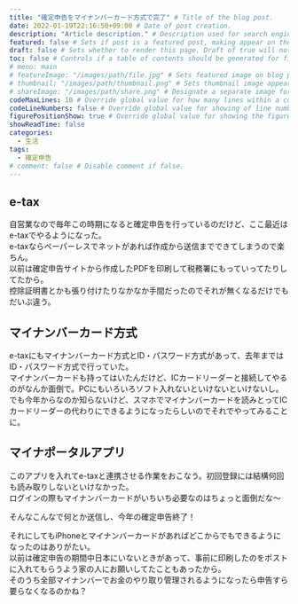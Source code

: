 ```yaml
---
title: "確定申告をマイナンバーカード方式で完了" # Title of the blog post.
date: 2022-01-19T22:16:50+09:00 # Date of post creation.
description: "Article description." # Description used for search engine.
featured: false # Sets if post is a featured post, making appear on the home page side bar.
draft: false # Sets whether to render this page. Draft of true will not be rendered.
toc: false # Controls if a table of contents should be generated for first-level links automatically.
# menu: main
# featureImage: "/images/path/file.jpg" # Sets featured image on blog post.
# thumbnail: "/images/path/thumbnail.png" # Sets thumbnail image appearing inside card on homepage.
# shareImage: "/images/path/share.png" # Designate a separate image for social media sharing.
codeMaxLines: 10 # Override global value for how many lines within a code block before auto-collapsing.
codeLineNumbers: false # Override global value for showing of line numbers within code block.
figurePositionShow: true # Override global value for showing the figure label.
showReadTime: false
categories:
  - 生活
tags:
  - 確定申告
# comment: false # Disable comment if false.
---
```


## e-tax
自営業なので毎年この時期になると確定申告を行っているのだけど、ここ最近はe-taxでやるようになった。  
e-taxならペーパーレスでネットがあれば作成から送信までできてしまうので楽ちん。  
以前は確定申告サイトから作成したPDFを印刷して税務署にもっていってたりしてたから。  
控除証明書とかも張り付けたりなかなか手間だったのでそれが無くなるだけでもだいぶ違う。  

## マイナンバーカード方式
e-taxにもマイナンバーカード方式とID・パスワード方式があって、去年まではID・パスワード方式で行っていた。  
マイナンバーカードも持ってはいたんだけど、ICカードリーダーと接続してやるのがなんか面倒で。PCにもいろいろソフト入れないといけないといけないし。  
でも今年からなのか知らないけど、スマホでマイナンバーカードを読みとってICカードリーダーの代わりにできるようになったらしいのでそれでやってみることに。  

## マイナポータルアプリ
このアプリを入れてe-taxと連携させる作業をおこなう。初回登録には結構何回も読み取りしないといけなかった。  
ログインの際もマイナンバーカードがいちいち必要なのはちょっと面倒だな～

そんなこんなで何とか送信し、今年の確定申告終了！

それにしてもiPhoneとマイナンバーカードがあればどこからでもできるようになったのはありがたい。  
以前は確定申告の期間中日本にいないときがあって、事前に印刷したのをポストに入れてもらうよう家の人にお願いしてたこともあったから。  
そのうち全部マイナンバーでお金のやり取り管理されるようになったら申告すら要らなくなるのかね？
